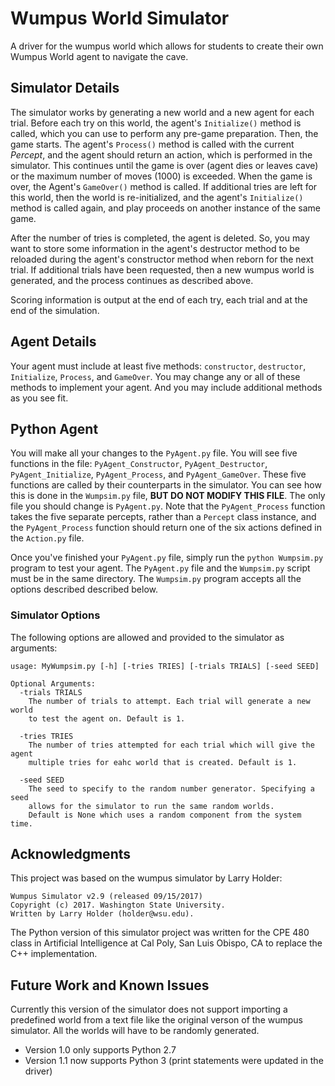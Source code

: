 # Wumpus World Simulator #
A driver for the wumpus world which allows for students to create their own Wumpus World agent to navigate the cave.

## Simulator Details ##
The simulator works by generating a new world and a new agent for each trial.
Before each try on this world, the agent's `Initialize()` method is called, which
you can use to perform any pre-game preparation. Then, the game starts.  The
agent's `Process()` method is called with the current *Percept*, and the agent
should return an action, which is performed in the simulator. This continues
until the game is over (agent dies or leaves cave) or the maximum number of
moves (1000) is exceeded. When the game is over, the Agent's `GameOver()` method
is called. If additional tries are left for this world, then the world is
re-initialized, and the agent's `Initialize()` method is called again, and play
proceeds on another instance of the same game.

After the number of tries is completed, the agent is deleted. So, you may want
to store some information in the agent's destructor method to be reloaded
during the agent's constructor method when reborn for the next trial. If
additional trials have been requested, then a new wumpus world is generated,
and the process continues as described above.

Scoring information is output at the end of each try, each trial and at the end
of the simulation.

## Agent Details ##
Your agent must include at least five methods: `constructor`, `destructor`,
`Initialize`, `Process`, and `GameOver`. You may change any or all of these methods
to implement your agent. And you may include additional methods as you see fit.

## Python Agent ##
You will make all your changes to the `PyAgent.py` file. You will see five
functions in the file: `PyAgent_Constructor`, `PyAgent_Destructor`,
`PyAgent_Initialize`, `PyAgent_Process`, and `PyAgent_GameOver`. These five functions
are called by their counterparts in the simulator.  You can
see how this is done in the `Wumpsim.py` file, **BUT DO NOT MODIFY THIS
FILE**.  The only file you should change is `PyAgent.py`. Note that the
`PyAgent_Process` function takes the five separate percepts, rather than a
`Percept` class instance, and the `PyAgent_Process` function should return one of
the six actions defined in the `Action.py` file.

Once you've finished your `PyAgent.py` file, simply run the `python Wumpsim.py` program
to test your agent. The `PyAgent.py` file and the `Wumpsim.py` script must be
in the same directory. The `Wumpsim.py` program accepts all the options
described described below.

### Simulator Options ### 
The following options are allowed and provided to the simulator as arguments:

```
usage: MyWumpsim.py [-h] [-tries TRIES] [-trials TRIALS] [-seed SEED]

Optional Arguments:
  -trials TRIALS
    The number of trials to attempt. Each trial will generate a new world
    to test the agent on. Default is 1.
  
  -tries TRIES
    The number of tries attempted for each trial which will give the agent
    multiple tries for eahc world that is created. Default is 1.
  
  -seed SEED
    The seed to specify to the random number generator. Specifying a seed 
    allows for the simulator to run the same random worlds.
    Default is None which uses a random component from the system time.
```

## Acknowledgments ##
This project was based on the wumpus simulator by Larry Holder:

```
Wumpus Simulator v2.9 (released 09/15/2017)
Copyright (c) 2017. Washington State University.
Written by Larry Holder (holder@wsu.edu).
```

The Python version of this simulator project was written for the CPE 480 class in Artificial Intelligence at Cal Poly, San Luis Obispo, CA to replace the C++ implementation.

## Future Work and Known Issues ## 
Currently this version of the simulator does not support importing a predefined world from a text file like the original verson of the wumpus simulator. All the worlds will have to be randomly generated.

- Version 1.0 only supports Python 2.7
- Version 1.1 now supports Python 3 (print statements were updated in the driver)
